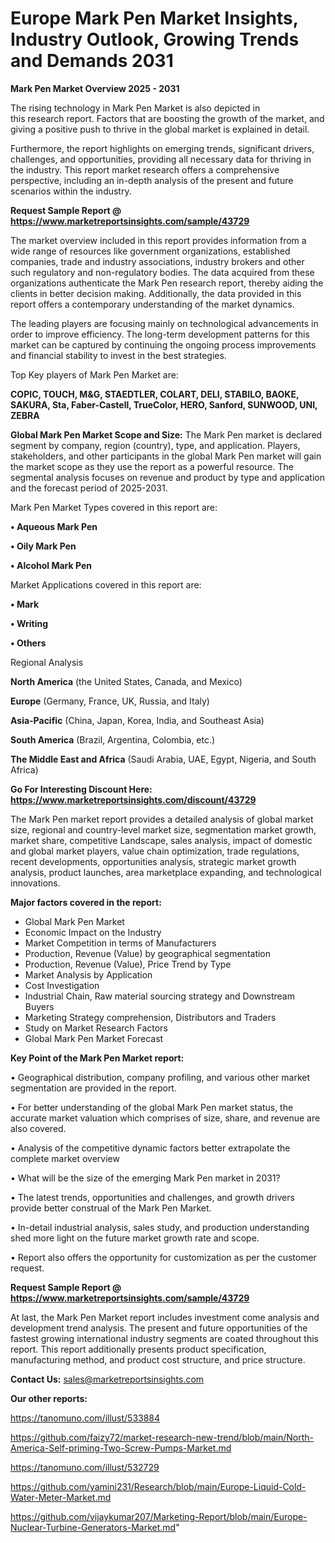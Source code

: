 # Europe Mark Pen Market Insights, Industry Outlook, Growing Trends and Demands 2031

<Strong> Mark Pen Market Overview 2025 - 2031</strong>

The rising technology in Mark Pen Market is also depicted in this research report. Factors that are boosting the growth of the market, and giving a positive push to thrive in the global market is explained in detail.

Furthermore, the report highlights on emerging trends, significant drivers, challenges, and opportunities, providing all necessary data for thriving in the industry. This report market research offers a comprehensive perspective, including an in-depth analysis of the present and future scenarios within the industry.

<strong>Request Sample Report @ <a href=https://www.marketreportsinsights.com/sample/43729>https://www.marketreportsinsights.com/sample/43729</a></strong>

The market overview included in this report provides information from a wide range of resources like government organizations, established companies, trade and industry associations, industry brokers and other such regulatory and non-regulatory bodies. The data acquired from these organizations authenticate the Mark Pen research report, thereby aiding the clients in better decision making. Additionally, the data provided in this report offers a contemporary understanding of the market dynamics.

The leading players are focusing mainly on technological advancements in order to improve efficiency. The long-term development patterns for this market can be captured by continuing the ongoing process improvements and financial stability to invest in the best strategies.

Top Key players of Mark Pen Market are:

<strong>COPIC, TOUCH, M&G, STAEDTLER, COLART, DELI, STABILO, BAOKE, SAKURA, Sta, Faber-Castell, TrueColor, HERO, Sanford, SUNWOOD, UNI, ZEBRA</strong>

<strong><b>Global Mark Pen Market Scope and Size:</b></strong>
The Mark Pen market is declared segment by company, region (country), type, and application. Players, stakeholders, and other participants in the global Mark Pen market will gain the market scope as they use the report as a powerful resource. The segmental analysis focuses on revenue and product by type and application and the forecast period of 2025-2031.

Mark Pen Market Types covered in this report are:

<strong>•  Aqueous Mark Pen

•  Oily Mark Pen

•  Alcohol Mark Pen</strong>

Market Applications covered in this report are:

<strong>•  Mark

•  Writing

•  Others</strong> 

Regional Analysis

<strong>North America</strong> (the United States, Canada, and Mexico)

<strong>Europe</strong> (Germany, France, UK, Russia, and Italy)

<strong>Asia-Pacific</strong> (China, Japan, Korea, India, and Southeast Asia)

<strong>South America</strong> (Brazil, Argentina, Colombia, etc.)

<strong>The Middle East and Africa</strong> (Saudi Arabia, UAE, Egypt, Nigeria, and South Africa)

<strong>Go For Interesting Discount Here: <a href=https://www.marketreportsinsights.com/discount/43729>https://www.marketreportsinsights.com/discount/43729</a></strong>

The Mark Pen market report provides a detailed analysis of global market size, regional and country-level market size, segmentation market growth, market share, competitive Landscape, sales analysis, impact of domestic and global market players, value chain optimization, trade regulations, recent developments, opportunities analysis, strategic market growth analysis, product launches, area marketplace expanding, and technological innovations.

<strong><b>Major factors covered in the report:</b></strong>
<ul>
  <li>Global Mark Pen Market </li>
  <li>Economic Impact on the Industry</li>
  <li>Market Competition in terms of Manufacturers</li>
  <li>Production, Revenue (Value) by geographical segmentation</li>
  <li>Production, Revenue (Value), Price Trend by Type</li>
  <li>Market Analysis by Application</li>
  <li>Cost Investigation</li>
  <li>Industrial Chain, Raw material sourcing strategy and Downstream Buyers</li>
  <li>Marketing Strategy comprehension, Distributors and Traders</li>
  <li>Study on Market Research Factors</li>
  <li>Global Mark Pen Market Forecast</li>
</ul>

<strong><b>Key Point of the Mark Pen Market report:</b></strong>

• Geographical distribution, company profiling, and various other market segmentation are provided in the report.

• For better understanding of the global Mark Pen market status, the accurate market valuation which comprises of size, share, and revenue are also covered.

• Analysis of the competitive dynamic factors better extrapolate the complete market overview

• What will be the size of the emerging Mark Pen market in 2031?

• The latest trends, opportunities and challenges, and growth drivers provide better construal of the Mark Pen Market.

• In-detail industrial analysis, sales study, and production understanding shed more light on the future market growth rate and scope.

• Report also offers the opportunity for customization as per the customer request.

<strong>Request Sample Report @ <a href=https://www.marketreportsinsights.com/sample/43729>https://www.marketreportsinsights.com/sample/43729</a></strong>

At last, the Mark Pen Market report includes investment come analysis and development trend analysis. The present and future opportunities of the fastest growing international industry segments are coated throughout this report. This report additionally presents product specification, manufacturing method, and product cost structure, and price structure.

<strong>Contact Us:</strong>
sales@marketreportsinsights.com

<strong>Our other reports:</strong>

<a href=https://tanomuno.com/illust/533884>https://tanomuno.com/illust/533884</a>

<a href=https://github.com/faizy72/market-research-new-trend/blob/main/North-America-Self-priming-Two-Screw-Pumps-Market.md>https://github.com/faizy72/market-research-new-trend/blob/main/North-America-Self-priming-Two-Screw-Pumps-Market.md</a>

<a href=https://tanomuno.com/illust/532729>https://tanomuno.com/illust/532729</a>

<a href=https://github.com/yamini231/Research/blob/main/Europe-Liquid-Cold-Water-Meter-Market.md>https://github.com/yamini231/Research/blob/main/Europe-Liquid-Cold-Water-Meter-Market.md</a>

<a href=https://github.com/vijaykumar207/Marketing-Report/blob/main/Europe-Nuclear-Turbine-Generators-Market.md>https://github.com/vijaykumar207/Marketing-Report/blob/main/Europe-Nuclear-Turbine-Generators-Market.md</a>"
